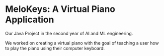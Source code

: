 # MeloKeys: A Virtual Piano Application
Our Java Project in the second year of AI and ML engineering.

We worked on creating a virtual piano with the goal of teaching a user how to play the piano using their computer keyboard.
